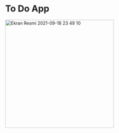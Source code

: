 # To Do App

<img width="347" alt="Ekran Resmi 2021-09-18 23 49 10" src="https://user-images.githubusercontent.com/87194129/133908164-f10a41d7-2bdb-4fbf-9e7f-9d83887154b1.png">
